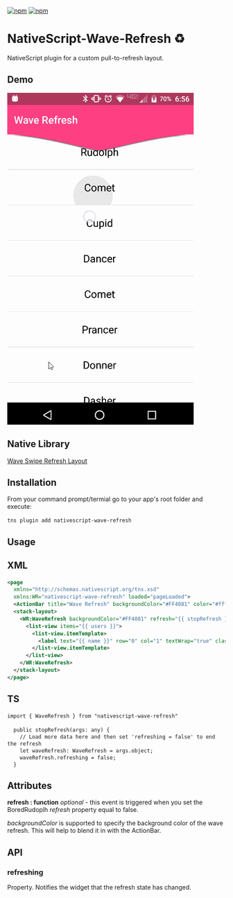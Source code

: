 [![npm](https://img.shields.io/npm/v/nativescript-wave-refresh.svg)](https://www.npmjs.com/package/nativescript-wave-refresh)
[![npm](https://img.shields.io/npm/dt/nativescript-wave-refresh.svg?label=npm%20downloads)](https://www.npmjs.com/package/nativescript-wave-refresh)

# NativeScript-Wave-Refresh :recycle:
NativeScript plugin for a custom pull-to-refresh layout.

## Demo

![Demo](./screens/demo.gif)

## Native Library
[Wave Swipe Refresh Layout](https://github.com/recruit-lifestyle/WaveSwipeRefreshLayout)

## Installation
From your command prompt/termial go to your app's root folder and execute:

`tns plugin add nativescript-wave-refresh`

## Usage

## XML
```XML
<page 
  xmlns="http://schemas.nativescript.org/tns.xsd" 
  xmlns:WR="nativescript-wave-refresh" loaded="pageLoaded">
  <ActionBar title="Wave Refresh" backgroundColor="#FF4081" color="#fff" />
  <stack-layout>
    <WR:WaveRefresh backgroundColor="#FF4081" refresh="{{ stopRefresh }}" id="waveRefresh">
      <list-view items="{{ users }}">
        <list-view.itemTemplate>
          <label text="{{ name }}" row="0" col="1" textWrap="true" class="message" />
        </list-view.itemTemplate>
      </list-view>
    </WR:WaveRefresh>
  </stack-layout>
</page>
```

## TS
```TS
import { WaveRefresh } from "nativescript-wave-refresh"

  public stopRefresh(args: any) {
    // Load more data here and then set 'refreshing = false' to end the refresh
    let waveRefresh: WaveRefresh = args.object;
    waveRefresh.refreshing = false;
  }

```


## Attributes
**refresh : function** *optional* - this event is triggered when you set the BoredRudoplh *refresh* property equal to false.

*backgroundColor* is supported to specify the background color of the wave refresh. This will help to blend it in with the ActionBar.

## API

### refreshing

Property. Notifies the widget that the refresh state has changed.